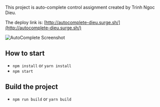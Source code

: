 This project is auto-complete control assignment created by Trinh Ngoc Dieu.

The deploy link is: [http://autocomplete-dieu.surge.sh/](http://autocomplete-dieu.surge.sh/)

![AutoComplete Screenshot](http://autocomplete-dieu.surge.sh/screenshot.png "AutoComplete Screenshot")


## How to start
- `npm install` or `yarn install`
- `npm start`

## Build the project
- `npm run build` or `yarn build`
